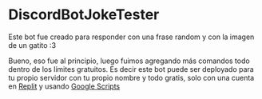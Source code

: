 # DiscordBotJokeTester

Este bot fue creado para responder con una frase random y con la imagen de un gatito :3

Bueno, eso fue al principio, luego fuimos agregando más comandos todo dentro de los límites gratuitos. Es decir este bot puede ser deployado para tu propio servidor con tu propio nombre y todo gratis, solo con una cuenta en [Replit](https://replit.com) y usando [Google Scripts](https://www.google.com/script/start/)
